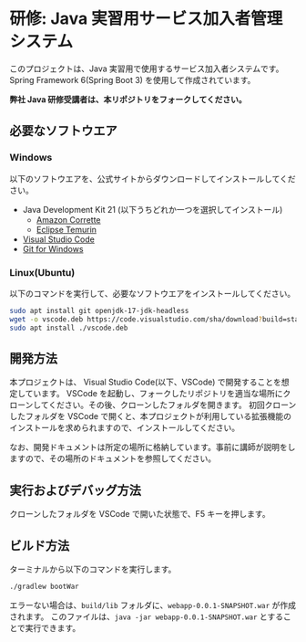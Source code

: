 # 研修: Java 実習用サービス加入者管理システム

このプロジェクトは、Java 実習用で使用するサービス加入者システムです。
Spring Framework 6(Spring Boot 3) を使用して作成されています。

**弊社 Java 研修受講者は、本リポジトリをフォークしてください。**

## 必要なソフトウエア

### Windows

以下のソフトウエアを、公式サイトからダウンロードしてインストールしてください。

- Java Development Kit 21 (以下うちどれか一つを選択してインストール)
  - [Amazon Corrette](https://aws.amazon.com/jp/corretto)
  - [Eclipse Temurin](https://adoptium.net/temurin/releases/)
- [Visual Studio Code](https://azure.microsoft.com/ja-jp/products/visual-studio-code)
- [Git for Windows](https://gitforwindows.org/)

### Linux(Ubuntu)

以下のコマンドを実行して、必要なソフトウエアをインストールしてください。

```sh
sudo apt install git openjdk-17-jdk-headless
wget -o vscode.deb https://code.visualstudio.com/sha/download?build=stable&os=linux-deb-x64
sudo apt install ./vscode.deb
```

## 開発方法

本プロジェクトは、 Visual Studio Code(以下、VSCode) で開発することを想定しています。
VSCode を起動し、フォークしたリポジトリを適当な場所にクローンしてください。その後、クローンしたフォルダを開きます。
初回クローンしたフォルダを VSCode で開くと、本プロジェクトが利用している拡張機能のインストールを求められますので、インストールしてください。

なお、開発ドキュメントは所定の場所に格納しています。事前に講師が説明をしますので、その場所のドキュメントを参照してください。

## 実行およびデバッグ方法

クローンしたフォルダを VSCode で開いた状態で、F5 キーを押します。

## ビルド方法

ターミナルから以下のコマンドを実行します。

```sh
./gradlew bootWar
```

エラーない場合は、`build/lib` フォルダに、`webapp-0.0.1-SNAPSHOT.war` が作成されます。
このファイルは、`java -jar webapp-0.0.1-SNAPSHOT.war` とすることで実行できます。
